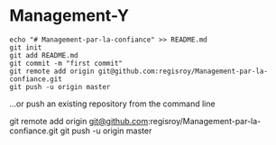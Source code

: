 # Management-Y

```
echo "# Management-par-la-confiance" >> README.md 
git init 
git add README.md 
git commit -m "first commit" 
git remote add origin git@github.com:regisroy/Management-par-la-confiance.git 
git push -u origin master
```
…or push an existing repository from the command line

git remote add origin git@github.com:regisroy/Management-par-la-confiance.git git push -u origin master
